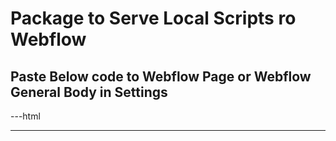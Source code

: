# Package to Serve Local Scripts ro Webflow

## Paste Below code to Webflow Page or Webflow General Body in Settings

---html
<script src="http://localhost:1234/app.js"></script>  
<!-- tries to load from local host -->

<script>
if(typeof parceled !== 'undefined') {
		let script = document.createElement('script')
		script.type = 'text/javascript'
		script.src = 'https://psychoactive-studios.github.io/repo-name/dist/app.js';
		document.head.appendChild(script)
	}
//checks if the parceled variable from app.js is undefined - meaning local host isn't up and running
//if not loads from the github pages
</script>

---